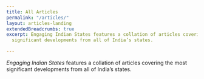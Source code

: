 ```yaml
---
title: All Articles
permalink: "/articles/"
layout: articles-landing
extendedBreadcrumbs: true
excerpt: Engaging Indian States features a collation of articles covering the most
  significant developments from all of India’s states.

---
```

<em>Engaging Indian States</em> features a collation of articles covering the most significant developments from all of India’s states.